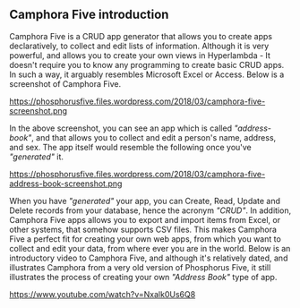 ## Camphora Five introduction

Camphora Five is a CRUD app generator that allows you to create apps declaratively, to collect and edit lists
of information. Although it is very powerful, and allows you to create your own views in Hyperlambda - It doesn't
require you to know any programming to create basic CRUD apps. In such a way, it arguably resembles Microsoft Excel
or Access. Below is a screenshot of Camphora Five.

https://phosphorusfive.files.wordpress.com/2018/03/camphora-five-screenshot.png

In the above screenshot, you can see an app which is called _"address-book"_, and that allows you to collect
and edit a person's name, address, and sex. The app itself would resemble the following once you've _"generated"_
it.

https://phosphorusfive.files.wordpress.com/2018/03/camphora-five-address-book-screenshot.png

When you have _"generated"_ your app, you can Create, Read, Update and Delete records from your database, hence
the acronym _"CRUD"_. In addition, Camphora Five apps allows you to export and import items from Excel, or other
systems, that somehow supports CSV files. This makes Camphora Five a perfect fit for creating your own web apps,
from which you want to collect and edit your data, from where ever you are in the world. Below is an introductory
video to Camphora Five, and although it's relatively dated, and illustrates Camphora from a very old version
of Phosphorus Five, it still illustrates the process of creating your own _"Address Book"_ type of app.

https://www.youtube.com/watch?v=Nxalk0Us6Q8
